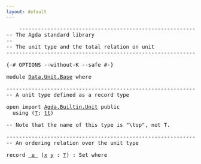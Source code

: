 ```yaml
---
layout: default
---
```


<pre class="Agda">
    <a id="1" class="Comment">------------------------------------------------------------------------</a>
<a id="74" class="Comment">-- The Agda standard library</a>
<a id="103" class="Comment">--</a>
<a id="106" class="Comment">-- The unit type and the total relation on unit</a>
<a id="154" class="Comment">------------------------------------------------------------------------</a>

<a id="228" class="Symbol">{-#</a> <a id="232" class="Keyword">OPTIONS</a> <a id="240" class="Pragma">--without-K</a> <a id="252" class="Pragma">--safe</a> <a id="259" class="Symbol">#-}</a>

<a id="264" class="Keyword">module</a> <a id="271" href="Data.Unit.Base.html" class="Module">Data.Unit.Base</a> <a id="286" class="Keyword">where</a>

<a id="293" class="Comment">------------------------------------------------------------------------</a>
<a id="366" class="Comment">-- A unit type defined as a record type</a>

<a id="407" class="Keyword">open</a> <a id="412" class="Keyword">import</a> <a id="419" href="Agda.Builtin.Unit.html" class="Module">Agda.Builtin.Unit</a> <a id="437" class="Keyword">public</a>
  <a id="446" class="Keyword">using</a> <a id="452" class="Symbol">(</a><a id="453" href="Agda.Builtin.Unit.html#164" class="Record">⊤</a><a id="454" class="Symbol">;</a> <a id="456" href="Agda.Builtin.Unit.html#201" class="InductiveConstructor">tt</a><a id="458" class="Symbol">)</a>

<a id="461" class="Comment">-- Note that the name of this type is &quot;\top&quot;, not T.</a>

<a id="515" class="Comment">------------------------------------------------------------------------</a>
<a id="588" class="Comment">-- An ordering relation over the unit type</a>

<a id="632" class="Keyword">record</a> <a id="_≤_"></a><a id="639" href="Data.Unit.Base.html#639" class="Record Operator">_≤_</a> <a id="643" class="Symbol">(</a><a id="644" href="Data.Unit.Base.html#644" class="Bound">x</a> <a id="646" href="Data.Unit.Base.html#646" class="Bound">y</a> <a id="648" class="Symbol">:</a> <a id="650" href="Agda.Builtin.Unit.html#164" class="Record">⊤</a><a id="651" class="Symbol">)</a> <a id="653" class="Symbol">:</a> <a id="655" class="PrimitiveType">Set</a> <a id="659" class="Keyword">where</a>
</pre>
